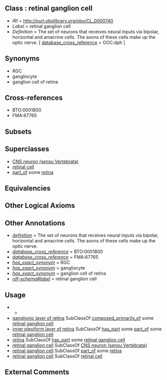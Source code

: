 
## Class : retinal ganglion cell

 * *IRI* = http://purl.obolibrary.org/obo/CL_0000740
 * *Label* = retinal ganglion cell
 * *Definition* = The set of neurons that receives neural inputs via bipolar, horizontal and amacrine cells. The axons of these cells make up the optic nerve. [ [database_cross_reference](../../ef/oboInOwl#hasDbXref.md) = GOC:dph ]

## Synonyms

 * RGC
 * gangliocyte
 * ganglion cell of retina

## Cross-references

 * BTO:0001800
 * FMA:67765

## Subsets


## Superclasses

 * [CNS neuron (sensu Vertebrata)](../../CL/17/CL_0000117.md)
 * [retinal cell](../../CL/04/CL_0009004.md)
 * [part_of](../../BFO/50/BFO_0000050.md) some [retina](../../UBERON/66/UBERON_0000966.md)

## Equivalencies


## Other Logical Axioms


## Other Annotations

 * *[definition](../../IAO/15/IAO_0000115.md)* = The set of neurons that receives neural inputs via bipolar, horizontal and amacrine cells. The axons of these cells make up the optic nerve.
 * *[database_cross_reference](../../ef/oboInOwl#hasDbXref.md)* = BTO:0001800
 * *[database_cross_reference](../../ef/oboInOwl#hasDbXref.md)* = FMA:67765
 * *[has_exact_synonym](../../ym/oboInOwl#hasExactSynonym.md)* = RGC
 * *[has_exact_synonym](../../ym/oboInOwl#hasExactSynonym.md)* = gangliocyte
 * *[has_exact_synonym](../../ym/oboInOwl#hasExactSynonym.md)* = ganglion cell of retina
 * *[rdf-schema#label](../../el/rdf-schema#label.md)* = retinal ganglion cell

## Usage

 * -
 * [ganglionic layer of retina](../../UBERON/92/UBERON_0001792.md) SubClassOf [composed_primarily_of](../../RO/73/RO_0002473.md) some [retinal ganglion cell](../../CL/40/CL_0000740.md)
 * [inner plexiform layer of retina](../../UBERON/95/UBERON_0001795.md) SubClassOf [has_part](../../BFO/51/BFO_0000051.md) some [part_of](../../BFO/50/BFO_0000050.md) some [retinal ganglion cell](../../CL/40/CL_0000740.md)
 * [retina](../../UBERON/66/UBERON_0000966.md) SubClassOf [has_part](../../BFO/51/BFO_0000051.md) some [retinal ganglion cell](../../CL/40/CL_0000740.md)
 * [retinal ganglion cell](../../CL/40/CL_0000740.md) SubClassOf [CNS neuron (sensu Vertebrata)](../../CL/17/CL_0000117.md)
 * [retinal ganglion cell](../../CL/40/CL_0000740.md) SubClassOf [part_of](../../BFO/50/BFO_0000050.md) some [retina](../../UBERON/66/UBERON_0000966.md)
 * [retinal ganglion cell](../../CL/40/CL_0000740.md) SubClassOf [retinal cell](../../CL/04/CL_0009004.md)

## External Comments

